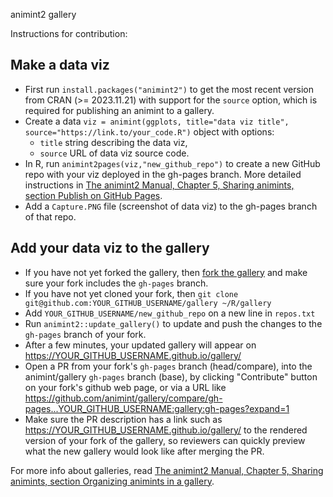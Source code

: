 animint2 gallery

Instructions for contribution:

## Make a data viz

* First run `install.packages("animint2")` to get the most recent
  version from CRAN (>= 2023.11.21) with support for the `source`
  option, which is required for publishing an animint to a gallery.
* Create a data `viz = animint(ggplots, title="data viz title", source="https://link.to/your_code.R")` object with options:
  * `title` string describing the data viz, 
  * `source` URL of data viz source code.
* In R, run `animint2pages(viz,"new_github_repo")` to create a new
  GitHub repo with your viz deployed in the gh-pages branch. More
  detailed instructions in [The animint2 Manual, Chapter 5, Sharing
  animints, section Publish on GitHub
  Pages](https://rcdata.nau.edu/genomic-ml/animint2-manual/Ch05-sharing.html#pages).
* Add a `Capture.PNG` file (screenshot of data viz) to the gh-pages
  branch of that repo.

## Add your data viz to the gallery
  
* If you have not yet forked the gallery, then [fork the gallery](https://github.com/animint/gallery/fork) and make sure your fork includes the `gh-pages` branch.
* If you have not yet cloned your fork, then `git clone git@github.com:YOUR_GITHUB_USERNAME/gallery ~/R/gallery`
* Add `YOUR_GITHUB_USERNAME/new_github_repo` on a new line in
  `repos.txt`
* Run `animint2::update_gallery()` to update and push the
  changes to the `gh-pages` branch of your fork.
* After a few minutes, your updated gallery will appear on https://YOUR_GITHUB_USERNAME.github.io/gallery/ 
* Open a PR from your fork's `gh-pages` branch (head/compare), into the animint/gallery `gh-pages` branch (base), by clicking "Contribute" button on your fork's github web page, or via a URL like  https://github.com/animint/gallery/compare/gh-pages...YOUR_GITHUB_USERNAME:gallery:gh-pages?expand=1
* Make sure the PR description has a link such as
  https://YOUR_GITHUB_USERNAME.github.io/gallery/ to the rendered
  version of your fork of the gallery, so reviewers can quickly
  preview what the new gallery would look like after merging the PR.

For more info about galleries, read [The animint2 Manual, Chapter 5,
Sharing animints, section Organizing animints in a
gallery](https://rcdata.nau.edu/genomic-ml/animint2-manual/Ch05-sharing.html#gallery).
